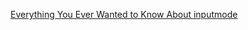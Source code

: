 [Everything You Ever Wanted to Know About inputmode](https://css-tricks.com/everything-you-ever-wanted-to-know-about-inputmode/)